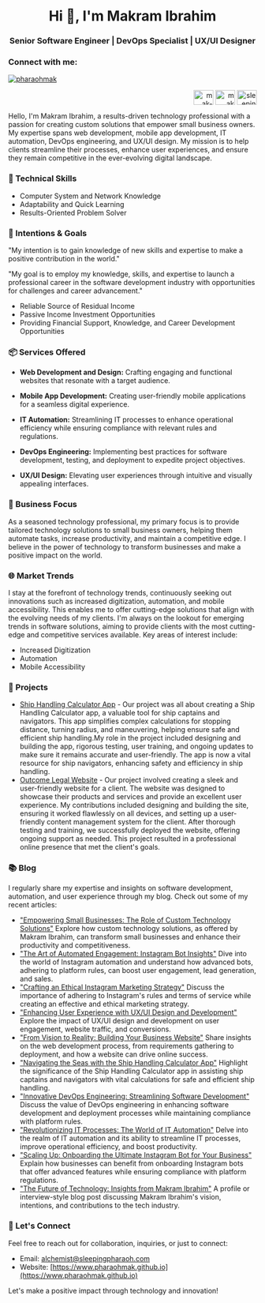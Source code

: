 <h1 align="center">Hi 👋, I'm Makram Ibrahim</h1>
<h3 align="center">Senior Software Engineer | DevOps Specialist | UX/UI Designer</h3>

<h3 align="left">Connect with me:</h3>

<p align="left"> <a href="https://twitter.com/pharaohmak" target="blank"><img src="https://img.shields.io/twitter/follow/pharaohmak?logo=twitter&style=for-the-badge" alt="pharaohmak" /></a> </p>

<p align="right">
<a href="https://linkedin.com/in/mak-ibrahim" target="blank"><img align="center" src="https://raw.githubusercontent.com/rahuldkjain/github-profile-readme-generator/master/src/images/icons/Social/linked-in-alt.svg" alt="mak-ibrahim" height="30" width="40" /></a>
<a href="https://fb.com/mak ibrahim" target="blank"><img align="center" src="https://raw.githubusercontent.com/rahuldkjain/github-profile-readme-generator/master/src/images/icons/Social/facebook.svg" alt="mak ibrahim" height="30" width="40" /></a>
<a href="https://instagram.com/sleeping.pharaoh" target="blank"><img align="center" src="https://raw.githubusercontent.com/rahuldkjain/github-profile-readme-generator/master/src/images/icons/Social/instagram.svg" alt="sleeping.pharaoh" height="30" width="40" /></a>
</p>

Hello, I'm Makram Ibrahim, a results-driven technology professional with a passion for creating custom solutions that empower small business owners. My expertise spans web development, mobile app development, IT automation, DevOps engineering, and UX/UI design. My mission is to help clients streamline their processes, enhance user experiences, and ensure they remain competitive in the ever-evolving digital landscape.

### 🔧 Technical Skills
- Computer System and Network Knowledge
- Adaptability and Quick Learning
- Results-Oriented Problem Solver

### 🚀 Intentions & Goals
"My intention is to gain knowledge of new skills and expertise to make a positive contribution in the world."

"My goal is to employ my knowledge, skills, and expertise to launch a professional career in the software development industry with opportunities for challenges and career advancement."

- Reliable Source of Residual Income
- Passive Income Investment Opportunities
- Providing Financial Support, Knowledge, and Career Development Opportunities

### 📦 Services Offered

- **Web Development and Design:** Crafting engaging and functional websites that resonate with a target audience.

- **Mobile App Development:** Creating user-friendly mobile applications for a seamless digital experience.

- **IT Automation:** Streamlining IT processes to enhance operational efficiency while ensuring compliance with relevant rules and regulations.

- **DevOps Engineering:** Implementing best practices for software development, testing, and deployment to expedite project objectives.

- **UX/UI Design:** Elevating user experiences through intuitive and visually appealing interfaces.

### 💼 Business Focus
As a seasoned technology professional, my primary focus is to provide tailored technology solutions to small business owners, helping them automate tasks, increase productivity, and maintain a competitive edge. I believe in the power of technology to transform businesses and make a positive impact on the world.

### 🌐 Market Trends
I stay at the forefront of technology trends, continuously seeking out innovations such as increased digitization, automation, and mobile accessibility. This enables me to offer cutting-edge solutions that align with the evolving needs of my clients. I'm always on the lookout for emerging trends in software solutions, aiming to provide clients with the most cutting-edge and competitive services available. Key areas of interest include:
- Increased Digitization
- Automation
- Mobile Accessibility

### 🌟 Projects
- [Ship Handling Calculator App](#) - Our project was all about creating a Ship Handling Calculator app, a valuable tool for ship captains and navigators. This app simplifies complex calculations for stopping distance, turning radius, and maneuvering, helping ensure safe and efficient ship handling.My role in the project included designing and building the app, rigorous testing, user training, and ongoing updates to make sure it remains accurate and user-friendly. The app is now a vital resource for ship navigators, enhancing safety and efficiency in ship handling.
- [Outcome Legal Website](#) - Our project involved creating a sleek and user-friendly website for a client. The website was designed to showcase their products and services and provide an excellent user experience. My contributions included designing and building the site, ensuring it worked flawlessly on all devices, and setting up a user-friendly content management system for the client. After thorough testing and training, we successfully deployed the website, offering ongoing support as needed. This project resulted in a professional online presence that met the client's goals.

### 📚 Blog
I regularly share my expertise and insights on software development, automation, and user experience through my blog. Check out some of my recent articles:
- ["Empowering Small Businesses: The Role of Custom Technology Solutions"](#)
 Explore how custom technology solutions, as offered by Makram Ibrahim, can transform small businesses and enhance their productivity and competitiveness.
- ["The Art of Automated Engagement: Instagram Bot Insights"](#)
Dive into the world of Instagram automation and understand how advanced bots, adhering to platform rules, can boost user engagement, lead generation, and sales.
- ["Crafting an Ethical Instagram Marketing Strategy"](#)
Discuss the importance of adhering to Instagram's rules and terms of service while creating an effective and ethical marketing strategy.
- ["Enhancing User Experience with UX/UI Design and Development"](#)
Explore the impact of UX/UI design and development on user engagement, website traffic, and conversions.
- ["From Vision to Reality: Building Your Business Website"](#)
Share insights on the web development process, from requirements gathering to deployment, and how a website can drive online success.
- ["Navigating the Seas with the Ship Handling Calculator App"](#)
Highlight the significance of the Ship Handling Calculator app in assisting ship captains and navigators with vital calculations for safe and efficient ship handling.
- ["Innovative DevOps Engineering: Streamlining Software Development"](#)
Discuss the value of DevOps engineering in enhancing software development and deployment processes while maintaining compliance with platform rules.
- ["Revolutionizing IT Processes: The World of IT Automation"](#)
Delve into the realm of IT automation and its ability to streamline IT processes, improve operational efficiency, and boost productivity.
- ["Scaling Up: Onboarding the Ultimate Instagram Bot for Your Business"](#)
Explain how businesses can benefit from onboarding Instagram bots that offer advanced features while ensuring compliance with platform regulations.
- ["The Future of Technology: Insights from Makram Ibrahim"](#)
A profile or interview-style blog post discussing Makram Ibrahim's vision, intentions, and contributions to the tech industry.

### 📧 Let's Connect
Feel free to reach out for collaboration, inquiries, or just to connect:
- Email: [alchemist@sleepingpharaoh.com](mailto:email@example.com)
- Website: [https://www.pharaohmak.github.io](https://www.pharaohmak.github.io)

Let's make a positive impact through technology and innovation!
